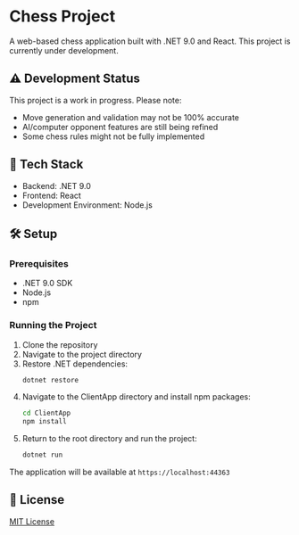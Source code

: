 # Chess Project

A web-based chess application built with .NET 9.0 and React. This project is currently under development.

## ⚠️ Development Status

This project is a work in progress. Please note:
- Move generation and validation may not be 100% accurate
- AI/computer opponent features are still being refined
- Some chess rules might not be fully implemented

## 🚀 Tech Stack

- Backend: .NET 9.0
- Frontend: React
- Development Environment: Node.js

## 🛠️ Setup

### Prerequisites
- .NET 9.0 SDK
- Node.js
- npm

### Running the Project

1. Clone the repository
2. Navigate to the project directory
3. Restore .NET dependencies:
   ```bash
   dotnet restore
   ```
4. Navigate to the ClientApp directory and install npm packages:
   ```bash
   cd ClientApp
   npm install
   ```
5. Return to the root directory and run the project:
   ```bash
   dotnet run
   ```

The application will be available at `https://localhost:44363`

## 📝 License

[MIT License](LICENSE) 